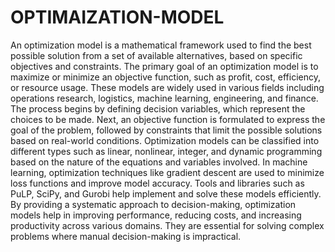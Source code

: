 # OPTIMAIZATION-MODEL
An optimization model is a mathematical framework used to find the best possible solution from a set of available alternatives, based on specific objectives and constraints. The primary goal of an optimization model is to maximize or minimize an objective function, such as profit, cost, efficiency, or resource usage. These models are widely used in various fields including operations research, logistics, machine learning, engineering, and finance. The process begins by defining decision variables, which represent the choices to be made. Next, an objective function is formulated to express the goal of the problem, followed by constraints that limit the possible solutions based on real-world conditions. Optimization models can be classified into different types such as linear, nonlinear, integer, and dynamic programming based on the nature of the equations and variables involved. In machine learning, optimization techniques like gradient descent are used to minimize loss functions and improve model accuracy. Tools and libraries such as PuLP, SciPy, and Gurobi help implement and solve these models efficiently. By providing a systematic approach to decision-making, optimization models help in improving performance, reducing costs, and increasing productivity across various domains. They are essential for solving complex problems where manual decision-making is impractical.
